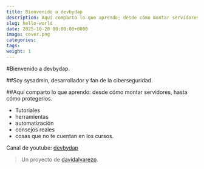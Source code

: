 ```yaml
---
title: Bienvenido a devbydap
description: Aquí comparto lo que aprendo; desde cómo montar servidores, hasta cómo protegerlos.
slug: hello-world
date: 2025-10-20 00:00:00+0000
image: cover.png
categories:
tags:
weight: 1
---
```


#Bienvenido a devbydap.

##Soy sysadmin, desarrollador y fan de la ciberseguridad.

##Aquí comparto lo que aprendo: desde cómo montar servidores, hasta cómo protegerlos.

 - Tutoriales
 - herramientas
 - automatización
 - consejos reales
 - cosas que no te cuentan en los cursos.



Canal de youtube: [devbydap](https://github.com/TuNombre/hugo-theme-stack-starter)

> Un proyecto de [davidalvarezp](https://davidalvarezp.com/).